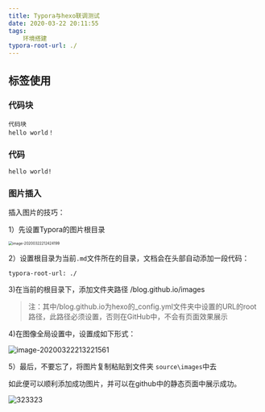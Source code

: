 ```yaml
---
title: Typora与hexo联调测试
date: 2020-03-22 20:11:55
tags:
    环境搭建
typora-root-url: ./
---
```


## 标签使用

### 代码块

```
代码块
hello world！
```

### 代码

```
hello world!
```

### 图片插入

插入图片的技巧：

1）先设置Typora的图片根目录

<img src="/blog.github.io/images/image-20200322212424199.png" alt="image-20200322212424199" style="zoom:50%;" />

2）设置根目录为当前`.md`文件所在的目录，文档会在头部自动添加一段代码：

````
typora-root-url: ./
````

3)在当前的根目录下，添加文件夹路径 /blog.github.io/images

> 注：其中/blog.github.io为hexo的_config.yml文件夹中设置的URL的root路径，此路径必须设置，否则在GitHub中，不会有页面效果展示 

4)在图像全局设置中，设置成如下形式：

![image-20200322213221561](/blog.github.io/images/image-20200322213221561.png)

5）最后，不要忘了，将图片复制粘贴到文件夹 `source\images`中去

如此便可以顺利添加成功图片，并可以在github中的静态页面中展示成功。

![323323](/blog.github.io/images/323323.jpg)
